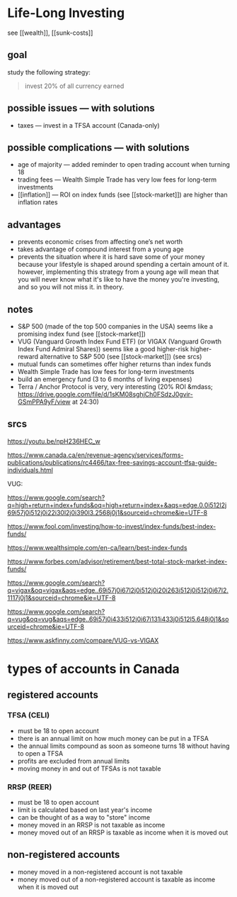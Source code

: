 # Life-Long Investing

see [[wealth]], [[sunk-costs]]

## goal

study the following strategy:

> invest 20% of all currency earned

## possible issues &mdash; with solutions

- taxes &mdash; invest in a TFSA account (Canada-only)

## possible complications &mdash; with solutions

- age of majority &mdash; added reminder to open trading account when turning 18
- trading fees &mdash; Wealth Simple Trade has very low fees for long-term investments
- [[inflation]] &mdash; ROI on index funds (see [[stock-market]]) are higher than inflation rates

## advantages

- prevents economic crises from affecting one’s net worth
- takes advantage of compound interest from a young age
- prevents the situation where it is hard save some of your money because your lifestyle is shaped around spending a certain amount of it. however, implementing this strategy from a young age will mean that you will never know what it's like to have the money you're investing, and so you will not miss it. in theory.

## notes

- S&P 500 (made of the top 500 companies in the USA) seems like a promising index fund (see [[stock-market]])
- VUG (Vanguard Growth Index Fund ETF) (or VIGAX (Vanguard Growth Index Fund Admiral Shares)) seems like a good higher-risk higher-reward alternative to S&P 500 (see [[stock-market]]) (see srcs)
- mutual funds can sometimes offer higher returns than index funds
- Wealth Simple Trade has low fees for long-term investments
- build an emergency fund (3 to 6 months of living expenses)
- Terra / Anchor Protocol is very, very interesting (20% ROI &mdass; <https://drive.google.com/file/d/1sKM08sghjCh0FSdzJ0gvir-GSmPPA9yF/view> at 24:30)

## srcs

<https://youtu.be/npH236HEC_w>

<https://www.canada.ca/en/revenue-agency/services/forms-publications/publications/rc4466/tax-free-savings-account-tfsa-guide-individuals.html>

VUG:

<https://www.google.com/search?q=high+return+index+funds&oq=high+return+index+&aqs=edge.0.0i512l2j69i57j0i512j0i22i30l2j0i390l3.2568j0j1&sourceid=chrome&ie=UTF-8>

<https://www.fool.com/investing/how-to-invest/index-funds/best-index-funds/>

<https://www.wealthsimple.com/en-ca/learn/best-index-funds>

<https://www.forbes.com/advisor/retirement/best-total-stock-market-index-funds/>

<https://www.google.com/search?q=vigax&oq=vigax&aqs=edge..69i57j0i67l2j0i512j0i20i263i512j0i512j0i67l2.1117j0j1&sourceid=chrome&ie=UTF-8>

<https://www.google.com/search?q=vug&oq=vug&aqs=edge..69i57j0i433i512j0i67i131i433j0i512l5.648j0j1&sourceid=chrome&ie=UTF-8>

<https://www.askfinny.com/compare/VUG-vs-VIGAX>

# types of accounts in Canada

## registered accounts

### TFSA (CELI)

- must be 18 to open account
- there is an annual limit on how much money can be put in a TFSA
- the annual limits compound as soon as someone turns 18 without having to open a TFSA
- profits are excluded from annual limits
- moving money in and out of TFSAs is not taxable

### RRSP (REER)

- must be 18 to open account
- limit is calculated based on last year's income
- can be thought of as a way to "store" income
- money moved in an RRSP is not taxable as income
- money moved out of an RRSP is taxable as income when it is moved out

## non-registered accounts

- money moved in a non-registered account is not taxable
- money moved out of a non-registered account is taxable as income when it is moved out
